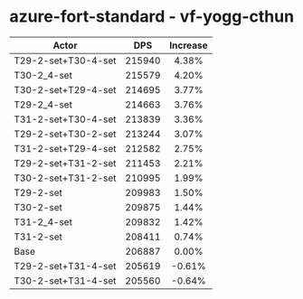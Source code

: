 # azure-fort-standard - vf-yogg-cthun
| Actor | DPS | Increase |
|---|:---:|:---:|
|T29-2-set+T30-4-set|215940|4.38%|
|T30-2_4-set|215579|4.20%|
|T30-2-set+T29-4-set|214695|3.77%|
|T29-2_4-set|214663|3.76%|
|T31-2-set+T30-4-set|213839|3.36%|
|T29-2-set+T30-2-set|213244|3.07%|
|T31-2-set+T29-4-set|212582|2.75%|
|T29-2-set+T31-2-set|211453|2.21%|
|T30-2-set+T31-2-set|210995|1.99%|
|T29-2-set|209983|1.50%|
|T30-2-set|209875|1.44%|
|T31-2_4-set|209832|1.42%|
|T31-2-set|208411|0.74%|
|Base|206887|0.00%|
|T29-2-set+T31-4-set|205619|-0.61%|
|T30-2-set+T31-4-set|205560|-0.64%|
